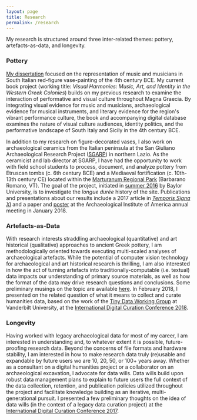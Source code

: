 ```yaml
---
layout: page
title: Research
permalink: /research
---
```


My research is structured around three inter-related themes: pottery, artefacts-as-data, and longevity.

### Pottery
[My dissertation](http://dx.doi.org/10.18130/V3RG67) focused on the representation of music and musicians in South Italian red-figure vase-painting of the 4th century BCE. My current book project (working title: _Visual Harmonies: Music, Art, and Identity in the Western Greek Colonies_) builds on my previous research to examine the interaction of performative and visual culture throughout Magna Graecia. By integrating visual evidence for music and musicians, archaeological evidence for musical instruments, and literary evidence for the region's vibrant performance culture, the book and accompanying digital database examines the nature of visual culture audiences, identity politics, and the performative landscape of South Italy and Sicily in the 4th century BCE.

In addition to my research on figure-decorated vases, I also work on archaeological ceramics from the Italian peninsula at the San Giuliano Archaeological Research Project ([SGARP](http://www.baylor.edu/bic/index.php?id=940301)) in northern Lazio. As the ceramicist and lab director at SGARP, I have had the opportunity to work with field school students to process, document, and analyze pottery from Etruscan tombs (c. 6th century BCE) and a Mediaeval fortification (c. 10th-13th century CE) located within the [Marturanum Regional Park](https://www.google.com/maps/place/Regional+Natural+Park+Marturanum/@42.2385863,12.0457635,13.88z/data=!4m5!3m4!1s0x1328cabc720f733b:0xf094f9bab2139b0!8m2!3d42.2373455!4d12.0436767) (Barbarano Romano, VT). The goal of the project, initiated in [summer 2016](http://www.fastionline.org/excavation/micro_view.php?fst_cd=AIAC_958&curcol=sea_cd-AIAC_8754) by Baylor University, is to investigate the _longue durée_ history of the site. Publications and presentations about our results include a 2017 article in [_Temporis Signa XI_](https://shop.cisam.org/index.php?route=product/product&path=21_27&product_id=1033) and a paper and [poster](/images/SGARP-Poster-2017.pdf) at the Archaeological Institute of America annual meeting in January 2018.

### Artefacts-as-Data
With research interests straddling archaeological (quantitative) and art historical (qualitative) approaches to ancient Greek pottery, I am methodologically oriented towards executing multi-scaled analyses of archaeological artefacts. While the potential of computer vision technology for archaeological and art historical research is thrilling, I am also interested in how the act of turning artefacts into traditionally-computable (i.e. textual) data impacts our understanding of primary source materials, as well as how the format of the data may drive research questions and conclusions. Some preliminary musings on the topic are available [here](https://github.com/HeardLibrary/semantic-web/blob/gh-pages/posts/2017-01-09.md). In February 2018, I presented on the related question of what it means to collect and curate humanities data, based on the work of the [Tiny Data Working Group](https://heardlibrary.github.io/tiny-data/) at Vanderbilt University, at the [International Digital Curation Conference 2018](http://www.dcc.ac.uk/sites/default/files/documents/IDCC18/PresentationsIDCC18/VIOrlati_IDCC2018.pdf).

### Longevity
Having worked with legacy archaeological data for most of my career, I am interested in understanding and, to whatever extent it is possible, future-proofing research data. Beyond the concerns of file formats and hardware stability, I am interested in how to make research data truly (re)usable and expandable by future users wo are 10, 20, 50, or 100+ years away. Whether as a consultant on a digital humanities project or a collaborator on an archaeological excavation, I advocate for data wills. Data wills build upon robust data management plans to explain to future users the full context of the data collection, retention, and publication policies utilized throughout the project and facilitate knowledge building as an iterative, multi-generational pursuit. I presented a few preliminary thoughts on the idea of data wills (in the context of a legacy data curation project) at the [International Digital Curation Conference 2017](http://www.dcc.ac.uk/sites/default/files/documents/IDCC17~/presentations/VAI-CBA_IDCC17_presentation.pdf).
